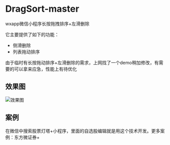# DragSort-master
wxapp微信小程序长按拖拽排序+左滑删除

它主要提供了如下的功能：

* 侧滑删除
* 列表拖动排序

由于临时有长按拖动排序+左滑删除的需求，上网找了一个demo稍加修改，有需要的可以拿来应急，性能上有待优化

## 效果图

![效果图](http://idtcdn.oss-cn-hangzhou.aliyuncs.com/external/dongfang/image.png)

## 案例

在微信中搜索股票灯塔+小程序，里面的自选股编辑就是用这个技术开发。更多案例：东方微证券+
